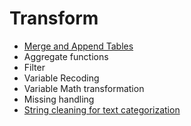 # Transform
- [Merge and Append Tables](https://github.com/danielrferreira/pySTETV/tree/main/02%20-%20Transform/Merge%20and%20Append)
- Aggregate functions
- Filter
- Variable Recoding
- Variable Math transformation
- Missing handling
- [String cleaning for text categorization](https://github.com/danielrferreira/pySTETV/tree/main/02%20-%20Transform/String%20Cleaning)
